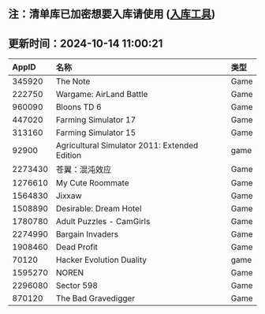 ## 注：清单库已加密想要入库请使用 ([入库工具](https://github.com/BlankTMing/ManifestAutoUpdate/releases))

## 更新时间：2024-10-14 11:00:21
| AppID | 名称 | 类型  |
| :-------------------- | :----------------------------- | :----------- |
| 345920 | The Note| Game |
| 222750 | Wargame: AirLand Battle| Game |
| 960090 | Bloons TD 6| Game |
| 447020 | Farming Simulator 17| Game |
| 313160 | Farming Simulator 15| Game |
| 92900 | Agricultural Simulator 2011: Extended Edition| game |
| 2273430 | 苍翼：混沌效应| Game |
| 1276610 | My Cute Roommate| Game |
| 1564830 | Jixxaw| Game |
| 1508890 | Desirable: Dream Hotel| Game |
| 1780780 | Adult Puzzles - CamGirls| Game |
| 2274990 | Bargain Invaders| Game |
| 1908460 | Dead Profit| Game |
| 70120 | Hacker Evolution Duality| game |
| 1595270 | NOREN| Game |
| 2296080 | Sector 598| Game |
| 870120 | The Bad Gravedigger| Game |
